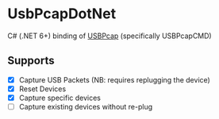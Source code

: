 # UsbPcapDotNet

C# (.NET 6+) binding of [USBPcap](https://github.com/desowin/usbpcap) (specifically USBPcapCMD)

## Supports

- [x] Capture USB Packets (NB: requires replugging the device)
- [x] Reset Devices
- [x] Capture specific devices
- [ ] Capture existing devices without re-plug
